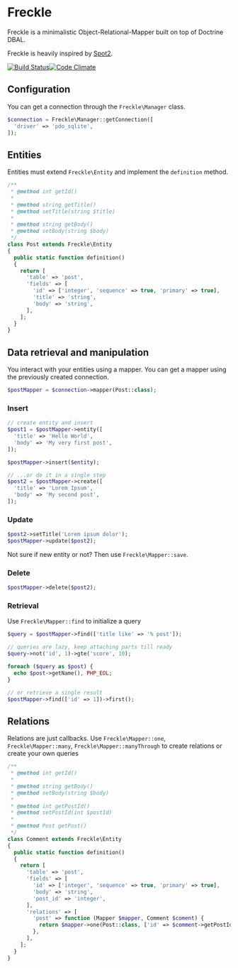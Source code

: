 # Freckle

Freckle is a minimalistic Object-Relational-Mapper built on top of Doctrine DBAL.

Freckle is heavily inspired by [Spot2](https://github.com/vlucas/spot2).

[![Build Status](https://travis-ci.org/marcojetson/freckle.svg?branch=master)](https://travis-ci.org/marcojetson/freckle)[![Code Climate](https://codeclimate.com/github/marcojetson/freckle/badges/gpa.svg)](https://codeclimate.com/github/marcojetson/freckle)

## Configuration

You can get a connection through the `Freckle\Manager` class.

```php
$connection = Freckle\Manager::getConnection([
  'driver' => 'pdo_sqlite',
]);
```

## Entities

Entities must extend ```Freckle\Entity``` and implement the ```definition``` method.

```php
/**
 * @method int getId()
 *
 * @method string getTitle()
 * @method setTitle(string $title)
 *
 * @method string getBody()
 * @method setBody(string $body)
 */
class Post extends Freckle\Entity
{
  public static function definition()
  {
  	return [
      'table' => 'post',
      'fields' => [
        'id' => ['integer', 'sequence' => true, 'primary' => true],
        'title' => 'string',
        'body' => 'string',
      ],
	];
  }
}
```

## Data retrieval and manipulation

You interact with your entities using a mapper. You can get a mapper using the previously created connection.

```php
$postMapper = $connection->mapper(Post::class);
```

### Insert

```php
// create entity and insert
$post1 = $postMapper->entity([
  'title' => 'Hello World',
  'body' => 'My very first post',
]);

$postMapper->insert($entity);

// ...or do it in a single step
$post2 = $postMapper->create([
  'title' => 'Lorem Ipsum',
  'body' => 'My second post',
]);
```

### Update

```php
$post2->setTitle('Lorem ipsum dolor');
$postMapper->update($post2);
```

Not sure if new entity or not? Then use ```Freckle\Mapper::save```.

### Delete

```php
$postMapper->delete($post2);
```

### Retrieval

Use ```Freckle\Mapper::find``` to initialize a query

```php
$query = $postMapper->find(['title like' => '% post']);

// queries are lazy, keep attaching parts till ready
$query->not('id', 1)->gte('score', 10);

foreach ($query as $post) {
  echo $post->getName(), PHP_EOL;
}

// or retrieve a single result
$postMapper->find(['id' => 1])->first();
```

## Relations

Relations are just callbacks. Use ```Freckle\Mapper::one```, ```Freckle\Mapper::many```, ```Freckle\Mapper::manyThrough``` to create relations or create your own queries

```php
/**
 * @method int getId()
 *
 * @method string getBody()
 * @method setBody(string $body)
 *
 * @method int getPostId()
 * @method setPostId(int $postId)
 *
 * @method Post getPost()
 */
class Comment extends Freckle\Entity
{
  public static function definition()
  {
  	return [
      'table' => 'post',
      'fields' => [
        'id' => ['integer', 'sequence' => true, 'primary' => true],
        'body' => 'string',
        'post_id' => 'integer',
      ],
      'relations' => [
        'post' => function (Mapper $mapper, Comment $coment) {
          return $mapper->one(Post::class, ['id' => $comment->getPostId()]);
        },
      ],
	];
  }
}
```